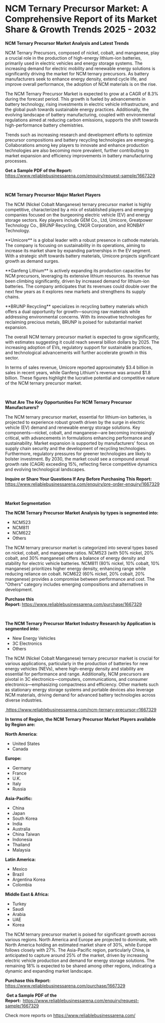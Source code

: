<p><h1>NCM Ternary Precursor Market: A Comprehensive Report of its Market Share & Growth Trends 2025 - 2032</h1></p><p><strong>NCM Ternary Precursor Market Analysis and Latest Trends</strong></p>
<p><p>NCM Ternary Precursors, composed of nickel, cobalt, and manganese, play a crucial role in the production of high-energy lithium-ion batteries, primarily used in electric vehicles and energy storage systems. The increasing demand for electric mobility and renewable energy solutions is significantly driving the market for NCM ternary precursors. As battery manufacturers seek to enhance energy density, extend cycle life, and improve overall performance, the adoption of NCM materials is on the rise.</p><p>The NCM Ternary Precursor Market is expected to grow at a CAGR of 8.3% during the forecast period. This growth is fueled by advancements in battery technology, rising investments in electric vehicle infrastructure, and the global push towards sustainable energy practices. Additionally, the evolving landscape of battery manufacturing, coupled with environmental regulations aimed at reducing carbon emissions, supports the shift towards high-performance battery chemistries.</p><p>Trends such as increasing research and development efforts to optimize precursor compositions and battery recycling technologies are emerging. Collaborations among key players to innovate and enhance production technologies are also becoming more prevalent, further contributing to market expansion and efficiency improvements in battery manufacturing processes.</p></p>
<p><strong>Get a Sample PDF of the Report:&nbsp;</strong> <a href="https://www.reliablebusinessarena.com/enquiry/request-sample/1667329?utm_campaign=2637&utm_medium=2&utm_source=Github&utm_content=ia&utm_term=02042025&utm_id=ncm-ternary-precursor">https://www.reliablebusinessarena.com/enquiry/request-sample/1667329</a></p>
<p>&nbsp;</p>
<p><strong>NCM Ternary Precursor Major Market Players</strong></p>
<p><p>The NCM (Nickel Cobalt Manganese) ternary precursor market is highly competitive, characterized by a mix of established players and emerging companies focused on the burgeoning electric vehicle (EV) and energy storage sectors. Key players include GEM Co., Ltd, Umicore, Greatpower Technology Co., BRUNP Recycling, CNGR Corporation, and RONBAY Technology.</p><p>**Umicore** is a global leader with a robust presence in cathode materials. The company is focusing on sustainability in its operations, aiming to increase its market share by expanding partnerships in the EV segment. With a strategic shift towards battery materials, Umicore projects significant growth as demand surges.</p><p>**Ganfeng Lithium** is actively expanding its production capacities for NCM precursors, leveraging its extensive lithium resources. Its revenue has been climbing significantly, driven by increased demand for lithium-ion batteries. The company anticipates that its revenues could double over the next few years as it explores new markets and strengthens its supply chains.</p><p>**BRUNP Recycling** specializes in recycling battery materials which offers a dual opportunity for growth—sourcing raw materials while addressing environmental concerns. With its innovative technologies for reclaiming precious metals, BRUNP is poised for substantial market expansion.</p><p>The overall NCM ternary precursor market is expected to grow significantly, with estimates suggesting it could reach several billion dollars by 2025. The increasing adoption of EVs, regulatory support for sustainable practices, and technological advancements will further accelerate growth in this sector.</p><p>In terms of sales revenue, Umicore reported approximately $3.4 billion in sales in recent years, while Ganfeng Lithium's revenue was around $1.8 billion. These figures highlight the lucrative potential and competitive nature of the NCM ternary precursor market.</p></p>
<p>&nbsp;</p>
<p><strong>What Are The Key Opportunities For NCM Ternary Precursor Manufacturers?</strong></p>
<p><p>The NCM ternary precursor market, essential for lithium-ion batteries, is projected to experience robust growth driven by the surge in electric vehicle (EV) demand and renewable energy storage solutions. Key components—nickel, cobalt, and manganese—are becoming increasingly critical, with advancements in formulations enhancing performance and sustainability. Market expansion is supported by manufacturers' focus on supply chain security and the development of recycling technologies. Furthermore, regulatory pressures for greener technologies are likely to bolster investment. By 2030, the market could see a compound annual growth rate (CAGR) exceeding 15%, reflecting fierce competitive dynamics and evolving technological landscapes.</p></p>
<p><strong>Inquire or Share Your Questions If Any Before Purchasing This Report:</strong> <a href="https://www.reliablebusinessarena.com/enquiry/pre-order-enquiry/1667329?utm_campaign=2637&utm_medium=2&utm_source=Github&utm_content=ia&utm_term=02042025&utm_id=ncm-ternary-precursor">https://www.reliablebusinessarena.com/enquiry/pre-order-enquiry/1667329</a></p>
<p>&nbsp;</p>
<p><strong>Market Segmentation</strong></p>
<p><strong>The NCM Ternary Precursor Market Analysis by types is segmented into:</strong></p>
<p><ul><li>NCM523</li><li>NCM811</li><li>NCM622</li><li>Others</li></ul></p>
<p><p>The NCM ternary precursor market is categorized into several types based on nickel, cobalt, and manganese ratios. NCM523 (with 50% nickel, 20% cobalt, and 30% manganese) offers a balance of energy density and stability for electric vehicle batteries. NCM811 (80% nickel, 10% cobalt, 10% manganese) prioritizes higher energy density, enhancing range while reducing reliance on cobalt. NCM622 (60% nickel, 20% cobalt, 20% manganese) provides a compromise between performance and cost. The "Others" category includes emerging compositions and alternatives in development.</p></p>
<p><strong>Purchase this Report:&nbsp;</strong><a href="https://www.reliablebusinessarena.com/purchase/1667329?utm_campaign=2637&utm_medium=2&utm_source=Github&utm_content=ia&utm_term=02042025&utm_id=ncm-ternary-precursor">https://www.reliablebusinessarena.com/purchase/1667329</a></p>
<p>&nbsp;</p>
<p><strong>The NCM Ternary Precursor Market Industry Research by Application is segmented into:</strong></p>
<p><ul><li>New Energy Vehicles</li><li>3C Electronics</li><li>Others</li></ul></p>
<p><p>The NCM (Nickel Cobalt Manganese) ternary precursor market is crucial for various applications, particularly in the production of batteries for new energy vehicles (NEVs), where high-energy density and stability are essential for performance and range. Additionally, NCM precursors are pivotal in 3C electronics—computers, communications, and consumer electronics—emphasizing compactness and efficiency. Other markets such as stationary energy storage systems and portable devices also leverage NCM materials, driving demand for advanced battery technologies across diverse industries.</p></p>
<p><a href="https://www.reliablebusinessarena.com/ncm-ternary-precursor-r1667329?utm_campaign=2637&utm_medium=2&utm_source=Github&utm_content=ia&utm_term=02042025&utm_id=ncm-ternary-precursor">&nbsp;https://www.reliablebusinessarena.com/ncm-ternary-precursor-r1667329</a></p>
<p><strong>In terms of Region, the NCM Ternary Precursor Market Players available by Region are:</strong></p>
<p>
    <p> <strong> North America: </strong>
        <ul>
            <li>United States</li>
            <li>Canada</li>
        </ul>
        </p> 
    <p> <strong> Europe: </strong>
        <ul>
            <li>Germany</li>
            <li>France</li>
            <li>U.K.</li>
            <li>Italy</li>
            <li>Russia</li>
        </ul>
        </p> 
    <p> <strong> Asia-Pacific: </strong>
        <ul>
            <li>China</li>
            <li>Japan</li>
            <li>South Korea</li>
            <li>India</li>
            <li>Australia</li>
            <li>China Taiwan</li>
            <li>Indonesia</li>
            <li>Thailand</li>
            <li>Malaysia</li>
        </ul>
        </p> 
    <p> <strong> Latin America: </strong>
        <ul>
            <li>Mexico</li>
            <li>Brazil</li>
            <li>Argentina Korea</li>
            <li>Colombia</li>
        </ul>
        </p> 
    <p> <strong> Middle East & Africa: </strong>
        <ul>
            <li>Turkey</li>
            <li>Saudi</li>
            <li>Arabia</li>
            <li>UAE</li>
            <li>Korea</li>
        </ul>
    </p>
    </p>
<p><p>The NCM ternary precursor market is poised for significant growth across various regions. North America and Europe are projected to dominate, with North America holding an estimated market share of 30%, while Europe follows closely with 27%. The Asia-Pacific region, particularly China, is anticipated to capture around 25% of the market, driven by increasing electric vehicle production and demand for energy storage solutions. The remaining 18% is expected to be shared among other regions, indicating a dynamic and expanding market landscape.</p></p>
<p><strong>Purchase this Report: </strong><a href="https://www.reliablebusinessarena.com/purchase/1667329?utm_campaign=2637&utm_medium=2&utm_source=Github&utm_content=ia&utm_term=02042025&utm_id=ncm-ternary-precursor">https://www.reliablebusinessarena.com/purchase/1667329</a></p>
<p>&nbsp;<strong>Get a Sample PDF of the Report:&nbsp;&nbsp;</strong><a href="https://www.reliablebusinessarena.com/enquiry/request-sample/1667329?utm_campaign=2637&utm_medium=2&utm_source=Github&utm_content=ia&utm_term=02042025&utm_id=ncm-ternary-precursor">https://www.reliablebusinessarena.com/enquiry/request-sample/1667329</a></p>
<p><strong></strong></p>
<p>Check more reports on <a href="https://www.reliablebusinessarena.com/?utm_campaign=2637&utm_medium=2&utm_source=Github&utm_content=ia&utm_term=02042025&utm_id=ncm-ternary-precursor">https://www.reliablebusinessarena.com/</a></p>